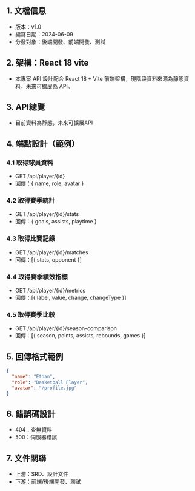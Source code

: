 ## 1. 文檔信息
- 版本：v1.0
- 編寫日期：2024-06-09
- 分發對象：後端開發、前端開發、測試

## 2. 架構：React 18 vite
- 本專案 API 設計配合 React 18 + Vite 前端架構，現階段資料來源為靜態資料，未來可擴展為 API。

## 3. API總覽
- 目前資料為靜態，未來可擴展API

## 4. 端點設計（範例）
### 4.1 取得球員資料
- GET /api/player/{id}
- 回傳：{ name, role, avatar }

### 4.2 取得賽季統計
- GET /api/player/{id}/stats
- 回傳：{ goals, assists, playtime }

### 4.3 取得比賽記錄
- GET /api/player/{id}/matches
- 回傳：[{ stats, opponent }]

### 4.4 取得賽季績效指標
- GET /api/player/{id}/metrics
- 回傳：[{ label, value, change, changeType }]

### 4.5 取得賽季比較
- GET /api/player/{id}/season-comparison
- 回傳：[{ season, points, assists, rebounds, games }]

## 5. 回傳格式範例
```json
{
  "name": "Ethan",
  "role": "Basketball Player",
  "avatar": "/profile.jpg"
}
```

## 6. 錯誤碼設計
- 404：查無資料
- 500：伺服器錯誤

## 7. 文件關聯
- 上游：SRD、設計文件
- 下游：前端/後端開發、測試 